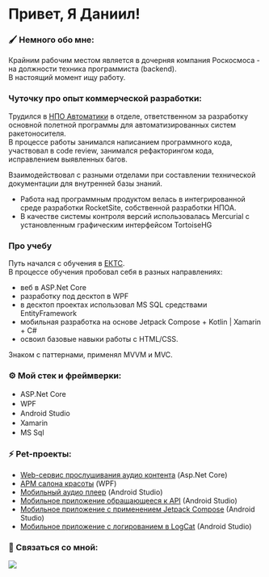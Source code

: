 # Привет, Я Даниил!

### 🖌️ Немного обо мне:
Крайним рабочим местом является в дочерняя компания Роскосмоса - на должности техника программиста (backend).  
В настоящий момент ищу работу.

###  Чуточку про опыт коммерческой разработки:

Трудился в [НПО Автоматики](https://www.npoa.ru/) в отделе, ответственном за разработку основной полетной программы для автоматизированных систем ракетоносителя.  
В процессе работы занимался написанием программного кода, участвовал в code review, занимался рефакторингом кода, исправлением выявленных багов.

Взаимодействовал с разными отделами при составлении технической документации для внутренней базы знаний.

- Работа над программным продуктом велась в интегрированной среде разработки RocketSite, собственной разработки НПОА.
- В качестве системы контроля версий использовалась Mercurial с установленным графическим интерфейсом TortoiseHG

### Про учебу
Путь начался с обучения в [ЕКТС](https://www.ects.ru).  
В процессе обучения пробовал себя в разных направлениях:  
- веб в ASP.Net Core
- разработку под десктоп в WPF
- в десктоп проектах использовал MS SQL средствами EntityFramework
- мобильная разработка на основе Jetpack Compose + Kotlin | Xamarin + C#
- освоил базовые навыки работы с HTML/CSS.

Знаком с паттернами, применял MVVM и MVC.

### ⚙️ Мой стек и фреймверки:
-  ASP.Net Core <img src="https://uploads-ssl.webflow.com/5eb90728dc345d1fe8bed774/62b93b442f00915f2a007514_image%206.png" height="16"/>
-  WPF  <img src="https://blogger.googleusercontent.com/img/b/R29vZ2xl/AVvXsEihTXrlDqM9PFfRBTfzhoq78nNZPkUQ-KMaxyhuThl61aNI9ZhcQbiW2OCKLo9HHnBsQz4QlLp7c3kBhrJU4sqDfu17gjEd2WBDREbNT2F6-YC7zBRazZzqysK9W68x1PcENtyvCtLZHVmUHYmv6RRCcEyaXeTtZ2xBx-2F78nBU_oW8arIkXUtReak9A/s200/wpf-xaml-curso-gratis-online.png" height="16"/>
- Android Studio <img src="https://upload.wikimedia.org/wikipedia/commons/thumb/5/51/Android_Studio_Logo_2024.svg/1200px-Android_Studio_Logo_2024.svg.png" height=16/>
-  Xamarin  <img src="https://raw.githubusercontent.com/detain/svg-logos/780f25886640cef088af994181646db2f6b1a3f8/svg/xamarin.svg" height="16"/>
-  MS Sql <img src="https://www.svgrepo.com/show/303229/microsoft-sql-server-logo.svg" height="16"/>

### ⚡ Pet-проекты:
- [Web-сервис прослушивания аудио контента](https://github.com/psCommune/kursovoi_4kurs) (Asp.Net Core)
- [АРМ салона красоты](https://github.com/psCommune/VelvetEyebrows) (WPF)
- [Мобильный аудио плеер](https://github.com/psCommune/kursovoi_v2) (Android Studio)
- [Мобильное приложение обращающееся к API](https://github.com/psCommune/-RMPPraktika14) (Android Studio)
- [Мобильное приложение с применением Jetpack Compose](https://github.com/psCommune/GetpacComposeProject) (Android Studio)
- [Мобильное приложение с логированием в LogCat](https://github.com/psCommune/RMPPraktika12) (Android Studio)

### 💬 Связаться со мной:

<a href="https://t.me/KrevetOchka_more" target="_blank"><img src="https://img.shields.io/badge/Telegram-26A5E4?style=for-the-badge&logo=Telegram&logoColor=fff"/></a>



<!-- postman, figma, html, css -->
